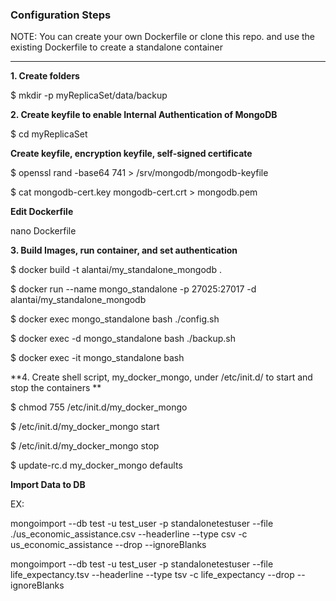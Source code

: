 ### Configuration Steps
NOTE: You can create your own Dockerfile or clone this repo. and use the existing Dockerfile to create a standalone container

------

**1. Create folders**

$ mkdir -p myReplicaSet/data/backup

**2. Create keyfile to enable Internal Authentication of MongoDB**

$ cd myReplicaSet

**Create keyfile, encryption keyfile, self-signed certificate**

$ openssl rand -base64 741 > /srv/mongodb/mongodb-keyfile

$ cat mongodb-cert.key mongodb-cert.crt > mongodb.pem

**Edit Dockerfile**

nano Dockerfile

**3. Build Images, run container, and set authentication**

$ docker build -t alantai/my_standalone_mongodb .

$ docker run --name mongo_standalone -p 27025:27017 -d alantai/my_standalone_mongodb

$ docker exec mongo_standalone bash ./config.sh

$ docker exec -d mongo_standalone bash ./backup.sh

$ docker exec -it mongo_standalone bash

**4. Create shell script, my_docker_mongo, under /etc/init.d/ to start and stop the containers **

$ chmod 755 /etc/init.d/my_docker_mongo

$ /etc/init.d/my_docker_mongo start

$ /etc/init.d/my_docker_mongo stop

$ update-rc.d my_docker_mongo defaults

**Import Data to DB**

EX:

mongoimport --db test -u test_user -p standalonetestuser --file ./us_economic_assistance.csv --headerline --type csv -c us_economic_assistance --drop --ignoreBlanks

mongoimport --db test -u test_user -p standalonetestuser --file life_expectancy.tsv --headerline --type tsv -c life_expectancy --drop --ignoreBlanks
